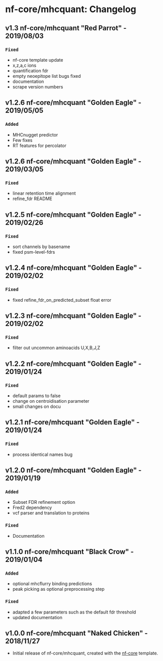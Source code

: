 # nf-core/mhcquant: Changelog

## v1.3 nf-core/mhcquant "Red Parrot" - 2019/08/03

### `Fixed`
- nf-core template update
- x,z,a,c ions
- quantification fdr
- empty neoepitope list bugs fixed
- documentation
- scrape version numbers

## v1.2.6 nf-core/mhcquant "Golden Eagle" - 2019/05/05

### `Added`
- MHCnugget predictor
- Few fixes
- RT features for percolator

## v1.2.6 nf-core/mhcquant "Golden Eagle" - 2019/03/05

### `Fixed`
- linear retention time alignment
- refine_fdr README

## v1.2.5 nf-core/mhcquant "Golden Eagle" - 2019/02/26

### `Fixed`
- sort channels by basename
- fixed psm-level-fdrs

## v1.2.4 nf-core/mhcquant "Golden Eagle" - 2019/02/02

### `Fixed`
- fixed refine_fdr_on_predicted_subset float error

## v1.2.3 nf-core/mhcquant "Golden Eagle" - 2019/02/02

### `Fixed`
- filter out uncommon aminoacids U,X,B,J,Z

## v1.2.2 nf-core/mhcquant "Golden Eagle" - 2019/01/24

### `Fixed`
- default params to false
- change on centroidisation parameter
- small changes on docu

## v1.2.1 nf-core/mhcquant "Golden Eagle" - 2019/01/24

### `Fixed`
- process identical names bug

## v1.2.0 nf-core/mhcquant "Golden Eagle" - 2019/01/19

### `Added`
- Subset FDR refinement option
- Fred2 dependency
- vcf parser and translation to proteins

### `Fixed`
- Documentation

## v1.1.0 nf-core/mhcquant "Black Crow" - 2019/01/04

### `Added`
- optional mhcflurry binding predictions
- peak picking as optional preprocessing step

### `Fixed`
- adapted a few parameters such as the default fdr threshold
- updated documentation

## v1.0.0 nf-core/mhcquant "Naked Chicken" - 2018/11/27
- Initial release of nf-core/mhcquant, created with the [nf-core](http://nf-co.re/) template.
